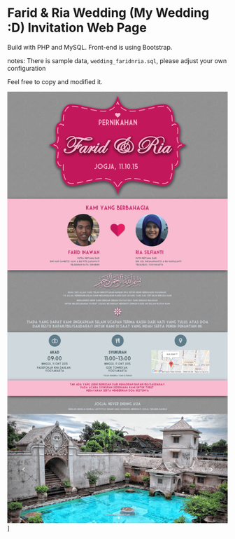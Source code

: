 # Farid & Ria Wedding (My Wedding :D) Invitation Web Page

Build with PHP and MySQL.
Front-end is using Bootstrap.

notes: There is sample data, `wedding_faridnria.sql`, please adjust your own configuration

Feel free to copy and modified it.

![Alt text](/screenshot/screencapture-faridnria-wedding-dev-1477630293646.png?raw=true "Screen Shoot")]
